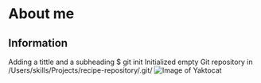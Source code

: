# About me
## Information
Adding a tittle and a subheading
$ git init
Initialized empty Git repository in /Users/skills/Projects/recipe-repository/.git/
![Image of Yaktocat](https://octodex.github.com/images/yaktocat.png) 
